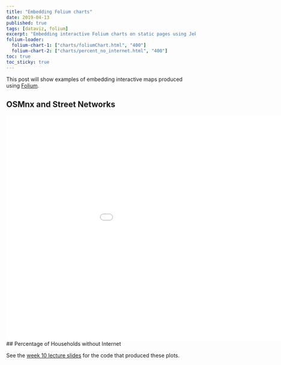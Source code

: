 ```yaml
---
title: "Embedding Folium charts"
date: 2019-04-13
published: true
tags: [dataviz, folium]
excerpt: "Embedding interactive Folium charts on static pages using Jekyll."
folium-loader:
  folium-chart-1: ["charts/foliumChart.html", "400"]
  folium-chart-2: ["charts/percent_no_internet.html", "400"]
toc: true
toc_sticky: true
---
```


This post will show examples of embedding interactive maps produced using [Folium](https://github.com/python-visualization/folium).

## OSMnx and Street Networks

<div id="folium-chart-1"></div>
<embed 
       type="text/html" 
       src="/Focuscrime.html"
       width="1100"
       height="600"
       >
</embed>
## Percentage of Households without Internet

<div id="folium-chart-2"></div>

See the [week 10 lecture slides](https://github.com/MUSA-620-Spring-2019/week-10/blob/master/lecture-10.ipynb) for the code that produced these plots.
